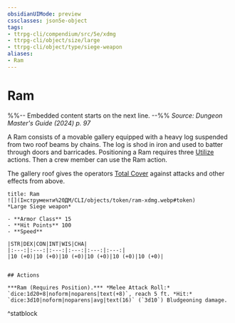 ```yaml
---
obsidianUIMode: preview
cssclasses: json5e-object
tags:
- ttrpg-cli/compendium/src/5e/xdmg
- ttrpg-cli/object/size/large
- ttrpg-cli/object/type/siege-weapon
aliases:
- Ram
---
```

# Ram
%%-- Embedded content starts on the next line. --%%
*Source: Dungeon Master's Guide (2024) p. 97*  

A Ram consists of a movable gallery equipped with a heavy log suspended from two roof beams by chains. The log is shod in iron and used to batter through doors and barricades. Positioning a Ram requires three [Utilize](Інструменти%20ДМ/CLI/rules/actions.md#Utilize) actions. Then a crew member can use the Ram action.

The gallery roof gives the operators [Total Cover](Інструменти%20ДМ/CLI/tables/cover-xphb.md) against attacks and other effects from above.

```ad-statblock
title: Ram
![](Інструменти%20ДМ/CLI/objects/token/ram-xdmg.webp#token)
*Large Siege weapon*

- **Armor Class** 15
- **Hit Points** 100
- **Speed** 

|STR|DEX|CON|INT|WIS|CHA|
|:---:|:---:|:---:|:---:|:---:|:---:|
|10 (+0)|10 (+0)|10 (+0)|10 (+0)|10 (+0)|10 (+0)|


## Actions

***Ram (Requires Position).*** *Melee Attack Roll:* `dice:1d20+8|noform|noparens|text(+8)`, reach 5 ft. *Hit:* `dice:3d10|noform|noparens|avg|text(16)` (`3d10`) Bludgeoning damage.
```
^statblock